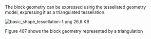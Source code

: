 ﻿The block geometry can be expressed using the tessellated geometry model, expressing it as a triangulated tessellation.

![basic_shape_tessellation-1.png 26,6 KB](../../figures/examples/basic_shape_tessellation-1.png)

Figure 467 shows the block geometry represented by a triangulation
